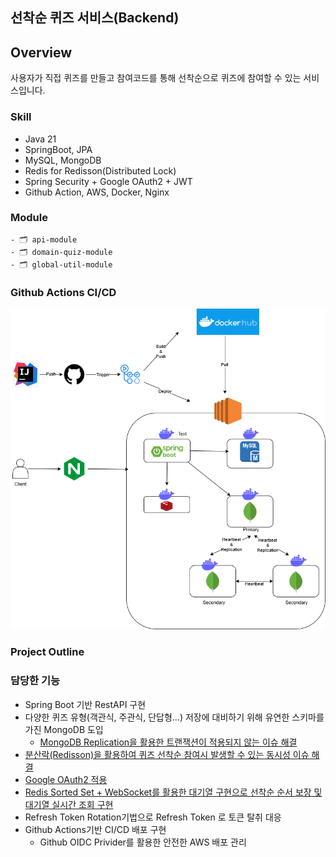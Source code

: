 ## 선착순 퀴즈 서비스(Backend)

## Overview
사용자가 직접 퀴즈를 만들고 참여코드를 통해 선착순으로 퀴즈에 참여할 수 있는 서비스입니다. 

### Skill

* Java 21
* SpringBoot, JPA
* MySQL, MongoDB
* Redis for Redisson(Distributed Lock)
* Spring Security + Google OAuth2 + JWT
* Github Action, AWS, Docker, Nginx

### Module
```
- 🗂️ api-module
- 🗂️ domain-quiz-module
- 🗂️ global-util-module
```

### Github Actions CI/CD
<img src="/image/architecture.png" width="600"/>


### Project Outline

### 담당한 기능

 * Spring Boot 기반 RestAPI 구현
 * 다양한 퀴즈 유형(객관식, 주관식, 단답형...) 저장에 대비하기 위해 유연한 스키마를 가진 MongoDB 도입
   * [MongoDB Replication을 활용한 트랜잭션이 적용되지 않는 이슈 해결](https://velog.io/@penrose_15/Docker-MongoDB-replicaSet-설정)
 * [분산락(Redisson)을 활용하여 퀴즈 선착순 참여시 발생할 수 있는 동시성 이슈 해결](https://velog.io/@penrose_15/Redisson을-활용한-분산락으로-동시성-이슈-해결하기)
 * [Google OAuth2 적용](https://velog.io/@penrose_15/SpringBoot-React-환경에서-Google-Oauth2-적용기)
 * [Redis Sorted Set + WebSocket를 활용한 대기열 구현으로 선착순 순서 보장 및 대기열 실시간 조회 구현](https://velog.io/@penrose_15/Redis-Websocket-활용한-대기열-서비스-구현Spring-Boot)
 * Refresh Token Rotation기법으로 Refresh Token 로 토큰 탈취 대응
 * Github Actions기반 CI/CD 배포 구현
   * Github OIDC Privider를 활용한 안전한 AWS 배포 관리
